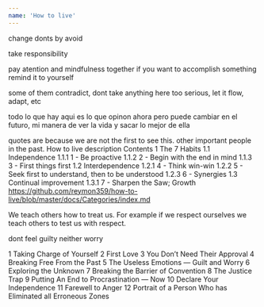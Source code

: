 ```yaml
---
name: 'How to live'
---
```


change donts by avoid

take responsibility

pay atention and mindfulness together
if you want to accomplish something remind it to yourself

some of them contradict, dont take anything here too serious, let it flow, adapt, etc

todo lo que hay aqui es lo que opinon ahora pero puede cambiar en el futuro, mi manera de ver la vida y sacar lo mejor de ella

quotes are because we are not the first to see this. other important people in the past.
How to live description
Contents
1	The 7 Habits
1.1	Independence
1.1.1	1 - Be proactive
1.1.2	2 - Begin with the end in mind
1.1.3	3 - First things first
1.2	Interdependence
1.2.1	4 - Think win-win
1.2.2	5 - Seek first to understand, then to be understood
1.2.3	6 - Synergies
1.3	Continual improvement
1.3.1	7 - Sharpen the Saw; Growth
https://github.com/reymon359/how-to-live/blob/master/docs/Categories/index.md

We teach others how to treat us. For example if we respect ourselves we teach others to test us with respect.

dont feel guilty neither worry

1 Taking Charge of Yourself
2 First Love
3 You Don’t Need Their Approval
4 Breaking Free From the Past
5 The Useless Emotions — Guilt and Worry
6 Exploring the Unknown
7 Breaking the Barrier of Convention
8 The Justice Trap
9 Putting An End to Procrastination — Now
10 Declare Your Independence
11 Farewell to Anger
12 Portrait of a Person Who has Eliminated all Erroneous Zones